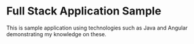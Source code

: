 # Full Stack Application Sample

This is sample application using technologies such as Java and Angular demonstrating my knowledge on these.
